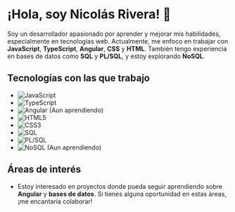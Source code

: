 # ¡Hola, soy Nicolás Rivera! 👋

Soy un desarrollador apasionado por aprender y mejorar mis habilidades, especialmente en tecnologías web. Actualmente, me enfoco en trabajar con **JavaScript**, **TypeScript**, **Angular**, **CSS** y **HTML**. También tengo experiencia en bases de datos como **SQL** y **PL/SQL**, y estoy explorando **NoSQL**.


## Tecnologías con las que trabajo
- ![JavaScript](https://img.shields.io/badge/JavaScript-F7DF1E?style=for-the-badge&logo=javascript&logoColor=black)
- ![TypeScript](https://img.shields.io/badge/TypeScript-007ACC?style=for-the-badge&logo=typescript&logoColor=white)
- ![Angular](https://img.shields.io/badge/Angular-DD0031?style=for-the-badge&logo=angular&logoColor=white) (Aun aprendiendo)
- ![HTML5](https://img.shields.io/badge/HTML5-E34F26?style=for-the-badge&logo=html5&logoColor=white)
- ![CSS3](https://img.shields.io/badge/CSS3-1572B6?style=for-the-badge&logo=css3&logoColor=white)
- ![SQL](https://img.shields.io/badge/SQL-4479A1?style=for-the-badge&logo=sql&logoColor=white)
- ![PL/SQL](https://img.shields.io/badge/PLSQL-F80000?style=for-the-badge&logo=oracle&logoColor=white)
- ![NoSQL](https://img.shields.io/badge/NoSQL-005571?style=for-the-badge&logo=mongodb&logoColor=white) (Aun aprendiendo)

## Áreas de interés
- Estoy interesado en proyectos donde pueda seguir aprendiendo sobre **Angular** y **bases de datos**. Si tienes alguna oportunidad en estas áreas, ¡me encantaría colaborar!
